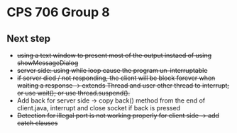 # CPS 706 Group 8

## Next step
+ ~~using a text window to present most of the output instaed of using showMessageDialog~~
+ ~~server side: using while loop cause the program un-interruptable~~
+ ~~if server died / not responding, the client will be block forever when waiting a response -> extends Thread and user other thread to interrupt; or use wait(); or use thread.suspend().~~
+ Add back for server side -> copy back() method from the end of client.java, interrupt and close socket if back is pressed
+ ~~Detection for illegal port is not working properly for client side -> add catch clauses~~
